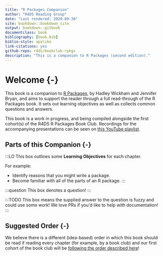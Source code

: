 ```yaml
--- 
title: "R Packages Companion"
author: "R4DS Reading Group"
date: "Last rendered: 2020-09-30"
site: bookdown::bookdown_site
output: bookdown::gitbook
documentclass: book
bibliography: [book.bib]
biblio-style: apalike
link-citations: yes
github-repo: r4ds/bookclub-rpkgs
description: "This is a companion to R Packages (second edition)."
---
```


# Welcome {-}

This book is a companion to [R Packages](https://r-pkgs.org/), by Hadley Wickham and Jennifer Bryan, and aims to support the reader through a full read-through of the R Packages book. It sets out learning objectives as well as collects common questions and answers.

This book is a work in progress, and being compiled alongside the first cohort(s) of the R4DS R Packages Book Club. Recordings for the accompanying presentations can be seen on [this YouTube playlist](https://www.youtube.com/playlist?list=PL3x6DOfs2NGiXMln8bxY7e0XgA5z1cp-8).

## Parts of this Companion {-}

:::LO
This box outlines some **Learning Objectives** for each chapter.

For example:

- Identify reasons that you might write a package.
- Become familiar with all of the parts of an R package.
:::

:::question
This box denotes a question!
:::

:::TODO
This box means the supplied answer to the question is fuzzy and could use some work! We love PRs if you'd like to help with documentation!
:::


## Suggested Order {-}

We believe there is a different (idea-based) order in which this book should be read if reading every chapter (for example, by a book club) and our first cohort of the book club will be [following the order described here](introduction.html)!
